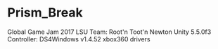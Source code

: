 # Prism_Break
Global Game Jam 2017 LSU Team: Root'n Toot'n Newton
Unity 5.5.0f3
Controller:
  DS4Windows v1.4.52
  xbox360 drivers

